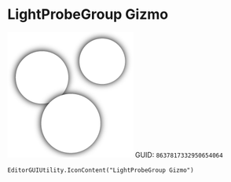 # LightProbeGroup Gizmo
![](/img/LightProbeGroup%20Gizmo.png)
GUID: `8637817332950654064`
```
EditorGUIUtility.IconContent("LightProbeGroup Gizmo")
```
